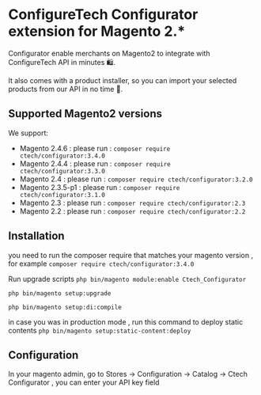 # ConfigureTech Configurator extension for Magento 2.\*

Configurator enable merchants on Magento2 to integrate with ConfigureTech API in minutes 🛍️.

It also comes with a product installer, so you can import your selected products from our API in no time 🚀.

## Supported Magento2 versions

We support:

- Magento 2.4.6 : please run : `composer require ctech/configurator:3.4.0`
- Magento 2.4.4 : please run : `composer require ctech/configurator:3.3.0`
- Magento 2.4 : please run : `composer require ctech/configurator:3.2.0`
- Magento 2.3.5-p1 : please run : `composer require ctech/configurator:3.1.0`
- Magento 2.3 : please run : `composer require ctech/configurator:2.3`
- Magento 2.2 : please run : `composer require ctech/configurator:2.2`

## Installation

you need to run the composer require that matches your magento version , for example
`composer require ctech/configurator:3.4.0`

Run upgrade scripts
`php bin/magento module:enable Ctech_Configurator`

`php bin/magento setup:upgrade`

`php bin/magento setup:di:compile`

in case you was in production mode , run this command to deploy static contents
`php bin/magento setup:static-content:deploy`

## Configuration

In your magento admin, go to Stores -> Configuration -> Catalog -> Ctech Configurator , you can enter your API key field
